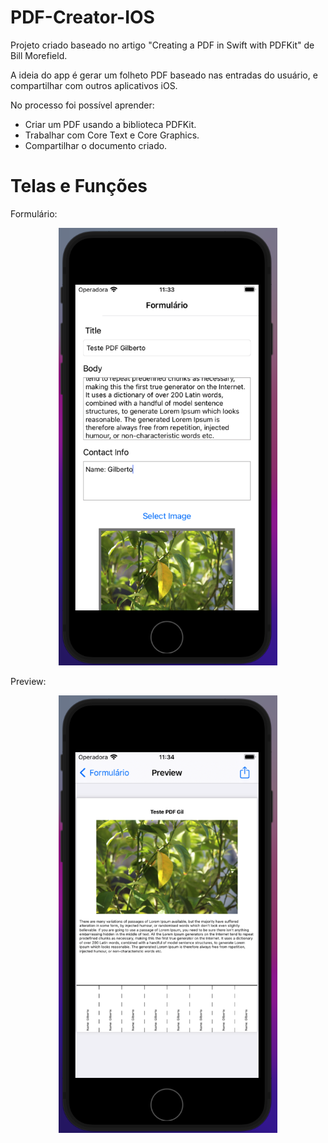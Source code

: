 # PDF-Creator-IOS

Projeto criado baseado no artigo "Creating a PDF in Swift with PDFKit" de Bill Morefield.

A ideia do app é gerar um folheto PDF baseado nas entradas do usuário, e compartilhar com outros aplicativos iOS.

No processo foi possível aprender:
- Criar um PDF usando a biblioteca PDFKit.
- Trabalhar com Core Text e Core Graphics.
- Compartilhar o documento criado.

<h1>Telas e Funções</h1>
Formulário:
<p align="center">
  <img src="https://github.com/Gilbert097/PDF-Creator-IOS/blob/97447e29c24bf557e45a83ed56d980dd485484ac/Images/Form-ScreenShot.png?raw=true" width="350" title="Imagem App">
</p>

Preview:
<p align="center">
  <img src="https://github.com/Gilbert097/PDF-Creator-IOS/blob/2e9e3f67d80427bdc58a986441e7eba431459335/Images/Preview-ScreenShot.png?raw=true" width="350" title="Imagem App">
</p>

